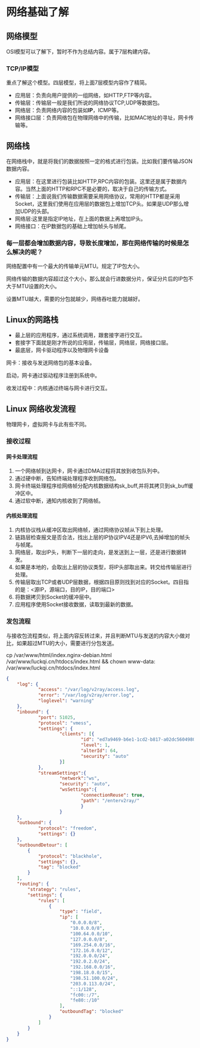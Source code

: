 # 网络基础了解

## 网络模型

OSI模型可以了解下，暂时不作为总结内容。属于7层构建内容。

### TCP/IP模型

重点了解这个模型。四层模型，将上面7层模型内容作了精简。

- 应用层：负责向用户提供的一组网络，如HTTP,FTP等内容。
- 传输层：传输层一般是我们所说的网络协议TCP,UDP等数据包。
- 网络层：负责网络内容的包装如**IP**，ICMP等。
- 网络接口层：负责网络包在物理网络中的传输，比如MAC地址的寻址，网卡传输等。

## 网络栈

在网络栈中，就是将我们的数据按照一定的格式进行包装。比如我们要传输JSON数据内容。

- 应用层：在这里进行包装比如HTTP,RPC内容的包装。这里还是属于数据内容。当然上面的HTTP和RPC不是必要的，取决于自己的传输方式。
- 传输层：上面说我们传输数据需要采用网络协议，常用的HTTP都是采用Socket，这里我们使用在应用层的数据包上增加TCP头。如果是UDP那么增加UDP的头部。
- 网络层:这里是指定IP地址，在上面的数据上再增加IP头。
- 网络接口：在IP数据包的基础上增加帧头与帧尾。

### 每一层都会增加数据内容，导致长度增加，那在网络传输的时候是怎么解决的呢？

网络配置中有一个最大的传输单元MTU。规定了IP包大小。

网络传输的数据内容超过这个大小，那么就会行进数据分片，保证分片后的IP包不大于MTU设置的大小。

设置MTU越大，需要的分包就越少，网络吞吐能力就越好。

## Linux的网路栈

- 最上层的应用程序，通过系统调用，跟套接字进行交互。
- 套接字下面就是刚才所说的应用层，传输层，网络层，网络接口层。
- 最底层，网卡驱动程序以及物理网卡设备

网卡：接收与发送网络包的基本设备。

启动，网卡通过驱动程序注册到系统中。

收发过程中：内核通过终端与网卡进行交互。

## Linux 网络收发流程

物理网卡，虚拟网卡与此有些不同。

### 接收过程

#### 网卡处理流程

1. 一个网络帧到达网卡，网卡通过DMA过程将其放到收包队列中。
2. 通过硬中断，告知终端处理程序收到网络包。
3. 网卡终端处理程序给网络帧分配内核数据结构sk_buff,并将其拷贝到sk_buff缓冲区中。
4. 通过软中断，通知内核收到了网络帧。

#### 内核处理流程

1. 内核协议栈从缓冲区取出网络帧，通过网络协议帧从下到上处理。
2. 链路层检查报文是否合法，找出上层的IP协议IPV4还是IPV6,去掉增加的帧头与帧尾。
3. 网络层，取出IP头，判断下一层的走向，是发送到上一层，还是进行数据转发。
4. 如果是本地的，会取出上层的协议类型，将IP头部取出来。转交给传输层进行处理。
5. 传输层取出TCP或者UDP层数据，根据四目原则找到对应的Socket。四目指的是：<源IP，源端口，目的IP，目的端口>
6. 将数据拷贝到Socket的缓冲层中。
7. 应用程序使用Socket接收数据，读取到最新的数据。

### 发包流程

与接收包流程类似，将上面内容反转过来，并且判断MTU与发送的内容大小做对比，如果超过MTU的大小，需要进行分包发送。



cp /var/www/html/index.nginx-debian.html /var/www/luckqi.cn/htdocs/index.html && chown www-data: /var/www/luckqi.cn/htdocs/index.html

```json
{
    "log": {
            "access": "/var/log/v2ray/access.log",
            "error": "/var/log/v2ray/error.log",
            "loglevel": "warning"
    },
    "inbound": {
            "port": 51025,
            "protocol": "vmess",
            "settings": {
                    "clients": [{
                            "id": "ed7a9469-b6e1-1cd2-b817-a02dc5604980",
                            "level": 1,
                            "alterId": 64,
                            "security": "auto"
                    }]
            },
            "streamSettings":{
                    "network":"ws",
                    "security": "auto",
                    "wsSettings":{
                            "connectionReuse": true,
                            "path": "/enterv2ray/"
                            }
                    }
    },
    "outbound": {
            "protocol": "freedom",
            "settings": {}
    },
    "outboundDetour": [
        {
            "protocol": "blackhole",
            "settings": {},
            "tag": "blocked"
        }
    ],
    "routing": {
        "strategy": "rules",
        "settings": {
            "rules": [
                {
                    "type": "field",
                    "ip": [
                        "0.0.0.0/8",
                        "10.0.0.0/8",
                        "100.64.0.0/10",
                        "127.0.0.0/8",
                        "169.254.0.0/16",
                        "172.16.0.0/12",
                        "192.0.0.0/24",
                        "192.0.2.0/24",
                        "192.168.0.0/16",
                        "198.18.0.0/15",
                        "198.51.100.0/24",
                        "203.0.113.0/24",
                        "::1/128",
                        "fc00::/7",
                        "fe80::/10"
                    ],
                    "outboundTag": "blocked"
                }
            ]
        }
    }
}

```
